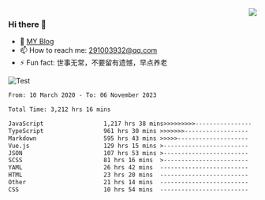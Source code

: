 <img align='right' src='https://github-readme-stats.vercel.app/api?username=niaogege&show_icons=true&theme=radical'/>

### Hi there 👋

- 🌱 [MY Blog](https://bythewayer.com/)
- 📫 How to reach me: 291003932@qq.com
- ⚡ Fun fact:  世事无常，不要留有遗憾，早点养老

![Test](https://github-readme-stats.vercel.app/api/top-langs/?username=niaogege&layout=compact)

<!--START_SECTION:waka-->

```txt
From: 10 March 2020 - To: 06 November 2023

Total Time: 3,212 hrs 16 mins

JavaScript                 1,217 hrs 38 mins>>>>>>>>>----------------   37.91 %
TypeScript                 961 hrs 30 mins >>>>>>>------------------   29.93 %
Markdown                   595 hrs 43 mins >>>>>--------------------   18.55 %
Vue.js                     129 hrs 15 mins >------------------------   04.02 %
JSON                       107 hrs 53 mins >------------------------   03.36 %
SCSS                       81 hrs 16 mins  >------------------------   02.53 %
YAML                       26 hrs 42 mins  -------------------------   00.83 %
HTML                       23 hrs 20 mins  -------------------------   00.73 %
Other                      21 hrs 14 mins  -------------------------   00.66 %
CSS                        10 hrs 54 mins  -------------------------   00.34 %
```

<!--END_SECTION:waka-->
